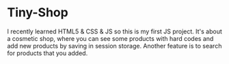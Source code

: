 # Tiny-Shop
I recently learned HTML5 & CSS & JS so this is my first JS project.
It's about a cosmetic shop, where you can see some products with hard codes and add new products by saving in session storage.
Another feature is to search for products that you added.
